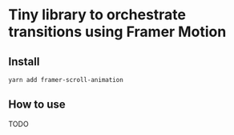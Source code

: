 # Tiny library to orchestrate transitions using Framer Motion

## Install

`yarn add framer-scroll-animation`

## How to use

TODO
